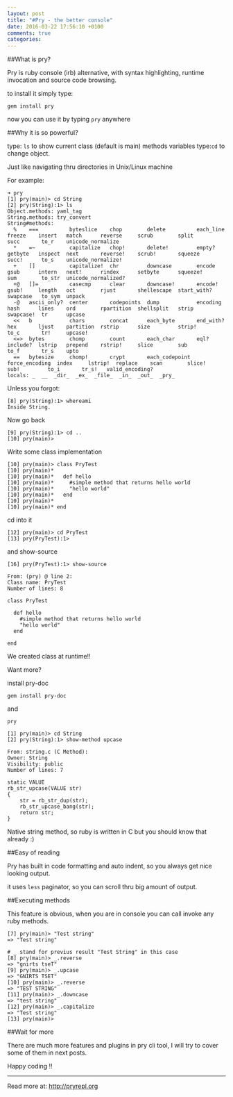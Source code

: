 ```yaml
---
layout: post
title: "#Pry - the better console"
date: 2016-03-22 17:56:10 +0100
comments: true
categories:
---
```


##What is pry?

Pry is ruby console (irb) alternative, with syntax highlighting, runtime invocation and source code browsing.

<!-- more -->
to install it simply type:
```
gem install pry
```

now you can use it by typing ``pry`` anywhere

##Why it is so powerful?

type: ``ls`` to show current class (default is main) methods variables type:``cd`` to change object.

Just like navigating thru directories in Unix/Linux machine

For example:

```
➜ pry
[1] pry(main)> cd String
[2] pry(String):1> ls
Object.methods: yaml_tag
String.methods: try_convert
String#methods:
  %    ===          byteslice    chop        delete          each_line       freeze    insert   match      reverse     scrub        split        succ       to_r    unicode_normalize
  *    =~           capitalize   chop!       delete!         empty?          getbyte   inspect  next       reverse!    scrub!       squeeze      succ!      to_s    unicode_normalize!
  +    []           capitalize!  chr         downcase        encode          gsub      intern   next!      rindex      setbyte      squeeze!     sum        to_str  unicode_normalized?
  +@   []=          casecmp      clear       downcase!       encode!         gsub!     length   oct        rjust       shellescape  start_with?  swapcase   to_sym  unpack
  -@   ascii_only?  center       codepoints  dump            encoding        hash      lines    ord        rpartition  shellsplit   strip        swapcase!  tr      upcase
  <<   b            chars        concat      each_byte       end_with?       hex       ljust    partition  rstrip      size         strip!       to_c       tr!     upcase!
  <=>  bytes        chomp        count       each_char       eql?            include?  lstrip   prepend    rstrip!     slice        sub          to_f       tr_s    upto
  ==   bytesize     chomp!       crypt       each_codepoint  force_encoding  index     lstrip!  replace    scan        slice!       sub!         to_i       tr_s!   valid_encoding?
locals: _  __  _dir_  _ex_  _file_  _in_  _out_  _pry_
```

Unless you forgot:
```
[8] pry(String):1> whereami
Inside String.
```

Now go back

```
[9] pry(String):1> cd ..
[10] pry(main)>
```

Write some class implementation

```
[10] pry(main)> class PryTest
[10] pry(main)*
[10] pry(main)*   def hello
[10] pry(main)*     #simple method that returns hello world
[10] pry(main)*     "hello world"
[10] pry(main)*   end
[10] pry(main)*
[10] pry(main)* end
```

cd into it

```
[12] pry(main)> cd PryTest
[13] pry(PryTest):1>
```

and show-source

```
[16] pry(PryTest):1> show-source

From: (pry) @ line 2:
Class name: PryTest
Number of lines: 8

class PryTest

  def hello
    #simple method that returns hello world
    "hello world"
  end

end
```

We created class at runtime!!

Want more?

install pry-doc

```
gem install pry-doc
```

and

```
pry

[1] pry(main)> cd String
[2] pry(String):1> show-method upcase

From: string.c (C Method):
Owner: String
Visibility: public
Number of lines: 7

static VALUE
rb_str_upcase(VALUE str)
{
    str = rb_str_dup(str);
    rb_str_upcase_bang(str);
    return str;
}
```
Native string method, so ruby is written in C but you should know that already :)

##Easy of reading

Pry has built in code formatting and auto indent, so you always get nice looking output.

it uses `less` paginator, so you can scroll thru big amount of output.

##Executing methods

This feature is obvious, when you are in console you can call invoke any ruby methods.

```
[7] pry(main)> "Test string"
=> "Test string"

# _ stand for previus result "Test String" in this case
[8] pry(main)> _.reverse
=> "gnirts tseT"
[9] pry(main)> _.upcase
=> "GNIRTS TSET"
[10] pry(main)> _.reverse
=> "TEST STRING"
[11] pry(main)> _.downcase
=> "test string"
[12] pry(main)> _.capitalize
=> "Test string"
[13] pry(main)>
```

##Wait for more

There are much more features and plugins in pry cli tool, I will try to cover some of them in next posts.

Happy coding !!

---------------------

Read more at:
http://pryrepl.org
